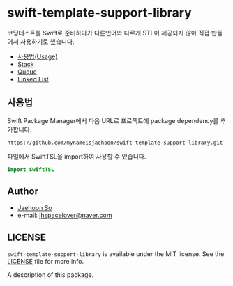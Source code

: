 # swift-template-support-library

코딩테스트를 Swift로 준비하다가 다른언어와 다르게 STL이 제공되지 않아 직접 만들어서 사용하기로 했습니다.

- [사용법(Usage)](#사용법)
- [Stack](./Docs/Stack.md)
- [Queue](./Docs/Queue.md)
- [Linked List](./Docs/LinkedList.md)

## 사용법

Swift Package Manager에서 다음 URL로 프로젝트에 package dependency를 추가합니다.
```
https://github.com/mynameisjaehoon/swift-template-support-library.git
```
파일에서 SwiftTSL을 import하여 사용할 수 있습니다.
```swift
import SwiftTSL
```

## Author
- [Jaehoon So](https://github.com/mynameisjaehoon)
- e-mail: jhspacelover@naver.com
## LICENSE
`swift-template-support-library` is available under the MIT license. See the [LICENSE](./LICENSE) file for more info.

A description of this package.

